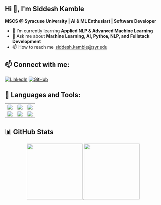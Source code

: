 ## Hi 👋, I'm Siddesh Kamble  
**MSCS @ Syracuse University | AI & ML Enthusiast | Software Developer**  

- 🌱 I’m currently learning **Applied NLP & Advanced Machine Learning**  
- 💬 Ask me about **Machine Learning, AI, Python, NLP, and Fullstack Development**  
- 📫 How to reach me: [siddesh.kamble@syr.edu](mailto:siddesh.kamble@syr.edu)  

## 📫 Connect with me:

[![LinkedIn](https://img.shields.io/badge/LinkedIn-0A66C2?style=for-the-badge&logo=linkedin&logoColor=white)](https://linkedin.com/in/siddeshkamble) 
[![GitHub](https://img.shields.io/badge/GitHub-181717?style=for-the-badge&logo=github&logoColor=white)](https://github.com/SiddeshKamble)

## 🚀 Languages and Tools:

<table>
  <tr>
    <td align="center"><img src="https://img.shields.io/badge/Python-3776AB?style=flat&logo=python&logoColor=white"></td>
    <td align="center"><img src="https://img.shields.io/badge/Java-007396?style=flat&logo=java&logoColor=white"></td>
    <td align="center"><img src="https://img.shields.io/badge/React-61DAFB?style=flat&logo=react&logoColor=black"></td>
  </tr>
  <tr>
    <td align="center"><img src="https://img.shields.io/badge/Django-092E20?style=flat&logo=django&logoColor=white"></td>
    <td align="center"><img src="https://img.shields.io/badge/GCP-4285F4?style=flat&logo=google-cloud&logoColor=white"></td>
    <td align="center"><img src="https://img.shields.io/badge/AWS-FF9900?style=flat&logo=amazon-aws&logoColor=white"></td>
  </tr>
</table>

## 📊 GitHub Stats  

<div align="center">
  <a href="https://github.com/SiddeshKamble">
    <img height="180em" src="https://github-readme-stats.vercel.app/api?username=SiddeshKamble&show_icons=true&theme=dark&count_private=true"/>
    <img height="180em" src="https://github-readme-stats.vercel.app/api/top-langs/?username=SiddeshKamble&layout=compact&theme=dark"/>
  </a>
</div>

